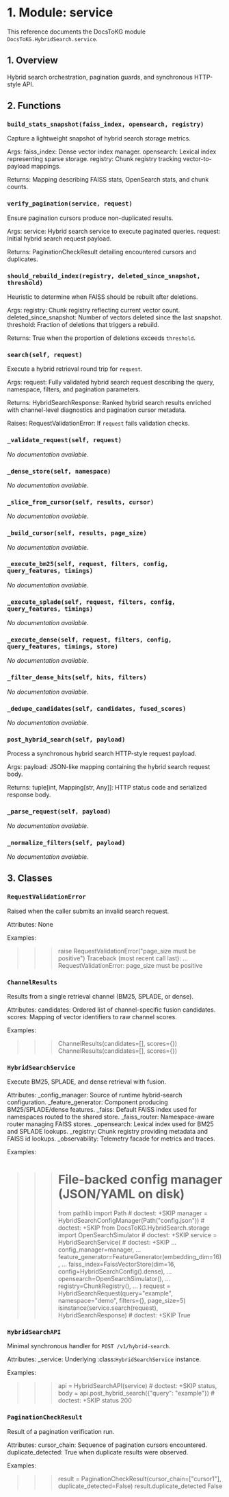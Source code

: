 # 1. Module: service

This reference documents the DocsToKG module ``DocsToKG.HybridSearch.service``.

## 1. Overview

Hybrid search orchestration, pagination guards, and synchronous HTTP-style API.

## 2. Functions

### `build_stats_snapshot(faiss_index, opensearch, registry)`

Capture a lightweight snapshot of hybrid search storage metrics.

Args:
faiss_index: Dense vector index manager.
opensearch: Lexical index representing sparse storage.
registry: Chunk registry tracking vector-to-payload mappings.

Returns:
Mapping describing FAISS stats, OpenSearch stats, and chunk counts.

### `verify_pagination(service, request)`

Ensure pagination cursors produce non-duplicated results.

Args:
service: Hybrid search service to execute paginated queries.
request: Initial hybrid search request payload.

Returns:
PaginationCheckResult detailing encountered cursors and duplicates.

### `should_rebuild_index(registry, deleted_since_snapshot, threshold)`

Heuristic to determine when FAISS should be rebuilt after deletions.

Args:
registry: Chunk registry reflecting current vector count.
deleted_since_snapshot: Number of vectors deleted since the last snapshot.
threshold: Fraction of deletions that triggers a rebuild.

Returns:
True when the proportion of deletions exceeds ``threshold``.

### `search(self, request)`

Execute a hybrid retrieval round trip for ``request``.

Args:
request: Fully validated hybrid search request describing the query,
namespace, filters, and pagination parameters.

Returns:
HybridSearchResponse: Ranked hybrid search results enriched with channel-level
diagnostics and pagination cursor metadata.

Raises:
RequestValidationError: If ``request`` fails validation checks.

### `_validate_request(self, request)`

*No documentation available.*

### `_dense_store(self, namespace)`

*No documentation available.*

### `_slice_from_cursor(self, results, cursor)`

*No documentation available.*

### `_build_cursor(self, results, page_size)`

*No documentation available.*

### `_execute_bm25(self, request, filters, config, query_features, timings)`

*No documentation available.*

### `_execute_splade(self, request, filters, config, query_features, timings)`

*No documentation available.*

### `_execute_dense(self, request, filters, config, query_features, timings, store)`

*No documentation available.*

### `_filter_dense_hits(self, hits, filters)`

*No documentation available.*

### `_dedupe_candidates(self, candidates, fused_scores)`

*No documentation available.*

### `post_hybrid_search(self, payload)`

Process a synchronous hybrid search HTTP-style request payload.

Args:
payload: JSON-like mapping containing the hybrid search request body.

Returns:
tuple[int, Mapping[str, Any]]: HTTP status code and serialized response body.

### `_parse_request(self, payload)`

*No documentation available.*

### `_normalize_filters(self, payload)`

*No documentation available.*

## 3. Classes

### `RequestValidationError`

Raised when the caller submits an invalid search request.

Attributes:
None

Examples:
>>> raise RequestValidationError("page_size must be positive")
Traceback (most recent call last):
...
RequestValidationError: page_size must be positive

### `ChannelResults`

Results from a single retrieval channel (BM25, SPLADE, or dense).

Attributes:
candidates: Ordered list of channel-specific fusion candidates.
scores: Mapping of vector identifiers to raw channel scores.

Examples:
>>> ChannelResults(candidates=[], scores={})
ChannelResults(candidates=[], scores={})

### `HybridSearchService`

Execute BM25, SPLADE, and dense retrieval with fusion.

Attributes:
_config_manager: Source of runtime hybrid-search configuration.
_feature_generator: Component producing BM25/SPLADE/dense features.
_faiss: Default FAISS index used for namespaces routed to the shared store.
_faiss_router: Namespace-aware router managing FAISS stores.
_opensearch: Lexical index used for BM25 and SPLADE lookups.
_registry: Chunk registry providing metadata and FAISS id lookups.
_observability: Telemetry facade for metrics and traces.

Examples:
>>> # File-backed config manager (JSON/YAML on disk)
>>> from pathlib import Path  # doctest: +SKIP
>>> manager = HybridSearchConfigManager(Path("config.json"))  # doctest: +SKIP
>>> from DocsToKG.HybridSearch.storage import OpenSearchSimulator  # doctest: +SKIP
>>> service = HybridSearchService(  # doctest: +SKIP
...     config_manager=manager,
...     feature_generator=FeatureGenerator(embedding_dim=16),
...     faiss_index=FaissVectorStore(dim=16, config=HybridSearchConfig().dense),
...     opensearch=OpenSearchSimulator(),
...     registry=ChunkRegistry(),
... )
>>> request = HybridSearchRequest(query="example", namespace="demo", filters={}, page_size=5)
>>> isinstance(service.search(request), HybridSearchResponse)  # doctest: +SKIP
True

### `HybridSearchAPI`

Minimal synchronous handler for ``POST /v1/hybrid-search``.

Attributes:
_service: Underlying :class:`HybridSearchService` instance.

Examples:
>>> api = HybridSearchAPI(service)  # doctest: +SKIP
>>> status, body = api.post_hybrid_search({"query": "example"})  # doctest: +SKIP
>>> status
200

### `PaginationCheckResult`

Result of a pagination verification run.

Attributes:
cursor_chain: Sequence of pagination cursors encountered.
duplicate_detected: True when duplicate results were observed.

Examples:
>>> result = PaginationCheckResult(cursor_chain=["cursor1"], duplicate_detected=False)
>>> result.duplicate_detected
False
